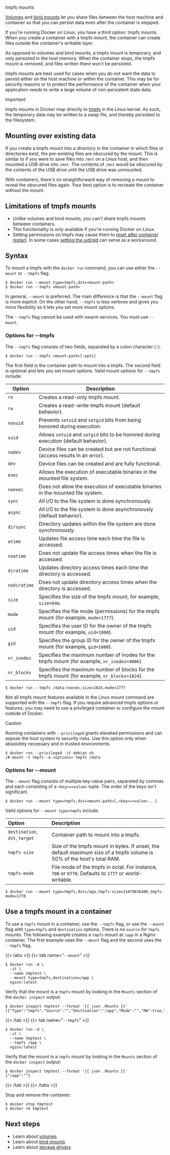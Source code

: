 tmpfs mounts


[Volumes](volumes.md) and [bind mounts](bind-mounts.md) let you share files
between the host machine and container so that you can persist data even after
the container is stopped.

If you're running Docker on Linux, you have a third option: tmpfs mounts.
When you create a container with a tmpfs mount, the container can create
files outside the container's writable layer.

As opposed to volumes and bind mounts, a tmpfs mount is temporary, and only
persisted in the host memory. When the container stops, the tmpfs mount is
removed, and files written there won't be persisted.

tmpfs mounts are best used for cases when you do not want the data to persist
either on the host machine or within the container. This may be for security
reasons or to protect the performance of the container when your application
needs to write a large volume of non-persistent state data.

> [!IMPORTANT]
> tmpfs mounts in Docker map directly to
> [tmpfs](https://en.wikipedia.org/wiki/Tmpfs) in the Linux kernel. As such,
> the temporary data may be written to a swap file, and thereby persisted to
> the filesystem.

## Mounting over existing data

If you create a tmpfs mount into a directory in the container in which files or
directories exist, the pre-existing files are obscured by the mount. This is
similar to if you were to save files into `/mnt` on a Linux host, and then
mounted a USB drive into `/mnt`. The contents of `/mnt` would be obscured by
the contents of the USB drive until the USB drive was unmounted.

With containers, there's no straightforward way of removing a mount to reveal
the obscured files again. Your best option is to recreate the container without
the mount.

## Limitations of tmpfs mounts

- Unlike volumes and bind mounts, you can't share tmpfs mounts between containers.
- This functionality is only available if you're running Docker on Linux.
- Setting permissions on tmpfs may cause them to [reset after container restart](https://github.com/docker/for-linux/issues/138). In some cases [setting the uid/gid](https://github.com/docker/compose/issues/3425#issuecomment-423091370) can serve as a workaround.

## Syntax

To mount a tmpfs with the `docker run` command, you can use either the
`--mount` or `--tmpfs` flag.

```console
$ docker run --mount type=tmpfs,dst=<mount-path>
$ docker run --tmpfs <mount-path>
```

In general, `--mount` is preferred. The main difference is that the `--mount`
flag is more explicit. On the other hand, `--tmpfs` is less verbose and gives
you more flexibility as it lets you set more mount options.

The `--tmpfs` flag cannot be used with swarm services. You must use `--mount`.

### Options for --tmpfs

The `--tmpfs` flag consists of two fields, separated by a colon character
(`:`).

```console
$ docker run --tmpfs <mount-path>[:opts]
```

The first field is the container path to mount into a tmpfs. The second field
is optional and lets you set mount options. Valid mount options for `--tmpfs`
include:

| Option       | Description                                                                                 |
| ------------ | ------------------------------------------------------------------------------------------- |
| `ro`         | Creates a read-only tmpfs mount.                                                            |
| `rw`         | Creates a read-write tmpfs mount (default behavior).                                        |
| `nosuid`     | Prevents `setuid` and `setgid` bits from being honored during execution.                    |
| `suid`       | Allows `setuid` and `setgid` bits to be honored during execution (default behavior).        |
| `nodev`      | Device files can be created but are not functional (access results in an error).            |
| `dev`        | Device files can be created and are fully functional.                                       |
| `exec`       | Allows the execution of executable binaries in the mounted file system.                     |
| `noexec`     | Does not allow the execution of executable binaries in the mounted file system.             |
| `sync`       | All I/O to the file system is done synchronously.                                           |
| `async`      | All I/O to the file system is done asynchronously (default behavior).                       |
| `dirsync`    | Directory updates within the file system are done synchronously.                            |
| `atime`      | Updates file access time each time the file is accessed.                                    |
| `noatime`    | Does not update file access times when the file is accessed.                                |
| `diratime`   | Updates directory access times each time the directory is accessed.                         |
| `nodiratime` | Does not update directory access times when the directory is accessed.                      |
| `size`       | Specifies the size of the tmpfs mount, for example, `size=64m`.                             |
| `mode`       | Specifies the file mode (permissions) for the tmpfs mount (for example, `mode=1777`).       |
| `uid`        | Specifies the user ID for the owner of the tmpfs mount (for example, `uid=1000`).           |
| `gid`        | Specifies the group ID for the owner of the tmpfs mount (for example, `gid=1000`).          |
| `nr_inodes`  | Specifies the maximum number of inodes for the tmpfs mount (for example, `nr_inodes=400k`). |
| `nr_blocks`  | Specifies the maximum number of blocks for the tmpfs mount (for example, `nr_blocks=1024`). |

```console {title="Example"}
$ docker run --tmpfs /data:noexec,size=1024,mode=1777
```

Not all tmpfs mount features available in the Linux mount command are supported
with the `--tmpfs` flag. If you require advanced tmpfs options or features, you
may need to use a privileged container or configure the mount outside of
Docker.

> [!CAUTION]
> Running containers with `--privileged` grants elevated permissions and can
> expose the host system to security risks. Use this option only when
> absolutely necessary and in trusted environments.

```console
$ docker run --privileged -it debian sh
/# mount -t tmpfs -o <options> tmpfs /data
```

### Options for --mount

The `--mount` flag consists of multiple key-value pairs, separated by commas
and each consisting of a `<key>=<value>` tuple. The order of the keys isn't
significant.

```console
$ docker run --mount type=tmpfs,dst=<mount-path>[,<key>=<value>...]
```

Valid options for `--mount type=tmpfs` include:

| Option                         | Description                                                                                                            |
| :----------------------------- | :--------------------------------------------------------------------------------------------------------------------- |
| `destination`, `dst`, `target` | Container path to mount into a tmpfs.                                                                                  |
| `tmpfs-size`                   | Size of the tmpfs mount in bytes. If unset, the default maximum size of a tmpfs volume is 50% of the host's total RAM. |
| `tmpfs-mode`                   | File mode of the tmpfs in octal. For instance, `700` or `0770`. Defaults to `1777` or world-writable.                  |

```console {title="Example"}
$ docker run --mount type=tmpfs,dst=/app,tmpfs-size=21474836480,tmpfs-mode=1770
```

## Use a tmpfs mount in a container

To use a `tmpfs` mount in a container, use the `--tmpfs` flag, or use the
`--mount` flag with `type=tmpfs` and `destination` options. There is no
`source` for `tmpfs` mounts. The following example creates a `tmpfs` mount at
`/app` in a Nginx container. The first example uses the `--mount` flag and the
second uses the `--tmpfs` flag.

{{< tabs >}}
{{< tab name="`--mount`" >}}

```console
$ docker run -d \
  -it \
  --name tmptest \
  --mount type=tmpfs,destination=/app \
  nginx:latest
```

Verify that the mount is a `tmpfs` mount by looking in the `Mounts` section of
the `docker inspect` output:

```console
$ docker inspect tmptest --format '{{ json .Mounts }}'
[{"Type":"tmpfs","Source":"","Destination":"/app","Mode":"","RW":true,"Propagation":""}]
```

{{< /tab >}}
{{< tab name="`--tmpfs`" >}}

```console
$ docker run -d \
  -it \
  --name tmptest \
  --tmpfs /app \
  nginx:latest
```

Verify that the mount is a `tmpfs` mount by looking in the `Mounts` section of
the `docker inspect` output:

```console
$ docker inspect tmptest --format '{{ json .Mounts }}'
{"/app":""}
```

{{< /tab >}}
{{< /tabs >}}

Stop and remove the container:

```console
$ docker stop tmptest
$ docker rm tmptest
```

## Next steps

- Learn about [volumes](volumes.md)
- Learn about [bind mounts](bind-mounts.md)
- Learn about [storage drivers](/engine/storage/drivers/)
